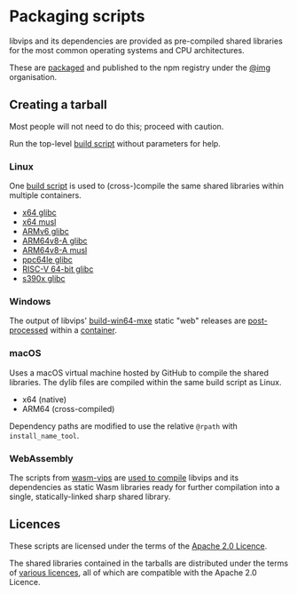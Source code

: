 # Packaging scripts

libvips and its dependencies are provided as pre-compiled shared libraries
for the most common operating systems and CPU architectures.

These are [packaged](npm) and published to the npm registry under the
[@img](https://www.npmjs.com/org/img) organisation.

## Creating a tarball

Most people will not need to do this; proceed with caution.

Run the top-level [build script](build.sh) without parameters for help.

### Linux

One [build script](build/posix.sh) is used to (cross-)compile
the same shared libraries within multiple containers.

* [x64 glibc](platforms/linux-x64/Dockerfile)
* [x64 musl](platforms/linuxmusl-x64/Dockerfile)
* [ARMv6 glibc](platforms/linux-armv6/Dockerfile)
* [ARM64v8-A glibc](platforms/linux-arm64v8/Dockerfile)
* [ARM64v8-A musl](platforms/linuxmusl-arm64v8/Dockerfile)
* [ppc64le glibc](platforms/linux-ppc64le/Dockerfile)
* [RISC-V 64-bit glibc](platforms/linux-riscv64/Dockerfile)
* [s390x glibc](platforms/linux-s390x/Dockerfile)

### Windows

The output of libvips' [build-win64-mxe](https://github.com/libvips/build-win64-mxe)
static "web" releases are [post-processed](build/win.sh) within a [container](platforms/win32/Dockerfile).

### macOS

Uses a macOS virtual machine hosted by GitHub to compile the shared libraries.
The dylib files are compiled within the same build script as Linux.

* x64 (native)
* ARM64 (cross-compiled)

Dependency paths are modified to use the relative `@rpath` with `install_name_tool`.

### WebAssembly

The scripts from [wasm-vips](https://github.com/kleisauke/wasm-vips)
are [used to compile](build/wasm.sh) libvips and its dependencies
as static Wasm libraries ready for further compilation into a single,
statically-linked sharp shared library.

## Licences

These scripts are licensed under the terms of the [Apache 2.0 Licence](LICENSE).

The shared libraries contained in the tarballs are distributed under
the terms of [various licences](THIRD-PARTY-NOTICES.md), all of which
are compatible with the Apache 2.0 Licence.

